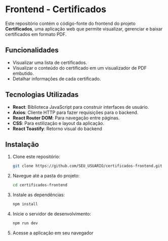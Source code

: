 # Frontend - Certificados

Este repositório contém o código-fonte do frontend do projeto **Certificados**, uma aplicação web que permite visualizar, gerenciar e baixar certificados em formato PDF.

## Funcionalidades

- Visualizar uma lista de certificados.
- Visualizar o conteúdo do certificado em um visualizador de PDF embutido.
- Detalhar informações de cada certificado.

## Tecnologias Utilizadas

- **React**: Biblioteca JavaScript para construir interfaces de usuário.
- **Axios**: Cliente HTTP para fazer requisições para o backend.
- **React Router DOM**: Para navegação entre páginas.
- **CSS**: Para estilização e layout da aplicação.
- **React Toastify**: Retorno visual do backend

## Instalação

1. Clone este repositório:
   ```bash
   git clone https://github.com/SEU_USUARIO/certificados-frontend.git
   ```

2. Navegue até a pasta do projeto:
   ```bash
   cd certificados-frontend
   ```

3. Instale as dependências:
   ```bash
   npm install
   ```

4. Inicie o servidor de desenvolvimento:
   ```bash
   npm run dev
   ```

5. Acesse a aplicação em seu navegador